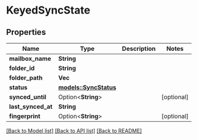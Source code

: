 # KeyedSyncState

## Properties

Name | Type | Description | Notes
------------ | ------------- | ------------- | -------------
**mailbox_name** | **String** |  | 
**folder_id** | **String** |  | 
**folder_path** | **Vec<String>** |  | 
**status** | [**models::SyncStatus**](SyncStatus.md) |  | 
**synced_until** | Option<**String**> |  | [optional]
**last_synced_at** | **String** |  | 
**fingerprint** | Option<**String**> |  | [optional]

[[Back to Model list]](../README.md#documentation-for-models) [[Back to API list]](../README.md#documentation-for-api-endpoints) [[Back to README]](../README.md)


